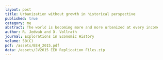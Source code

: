 ```yaml
---
layout: post
title: Urbanization without growth in historical perspective
published: true
category: me
abstract: The world is becoming more and more urbanized at every income level, and there has been a dramatic increase in the number of mega-cities in the developing world. This has led scholars to believe that development and urbanization are not always correlated, either across space or over time. In this paper, we use historical data at both the country level and city level over the five centuries between 1500--2010 to revisit the topic of ``urbanization without growth'' (Fay and Opal, 2000). In particular, we first establish that, although urbanization and income remain highly correlated within any given year, urbanization is 25--30 percentage points higher in 2010 than in 1500 at every level of income per capita. Second, while historically this shift in urbanization rates was more noticeable at the upper tail of the income distribution, i.e. for richer countries, it is now particularly visible at the lower tail, i.e. for poorer countries. Third, these patterns suggest that different factors may have explained the shift in different periods of time. We use the discussion of these factors as an opportunity to provide a survey of the literature and summarize our knowledge of what drives the urbanization process over time.
author: R. Jedwab and D. Vollrath
journal: Explorations in Economic History
volume: 58(C)
pdf: /assets/EEH_2015.pdf
data: /assets/JV2015_EEH_Replication_Files.zip
---
```


